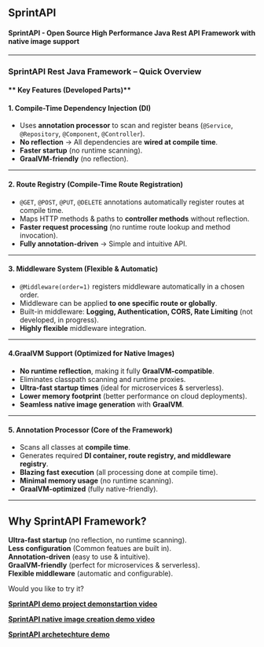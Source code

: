 ## SprintAPI

#### SprintAPI - Open Source High Performance Java Rest API Framework with native image support

---

### **SprintAPI Rest Java Framework – Quick Overview**

#### ** Key Features (Developed Parts)**

#### **1. Compile-Time Dependency Injection (DI)**

- Uses **annotation processor** to scan and register beans (`@Service`, `@Repository`, `@Component`, `@Controller`).
- **No reflection** → All dependencies are **wired at compile time**.
- **Faster startup** (no runtime scanning).
- **GraalVM-friendly** (no reflection).

---

#### **2. Route Registry (Compile-Time Route Registration)**

- `@GET`, `@POST`, `@PUT`, `@DELETE` annotations automatically register routes at compile time.
- Maps HTTP methods & paths to **controller methods** without reflection.
- **Faster request processing** (no runtime route lookup and method invocation).
- **Fully annotation-driven** → Simple and intuitive API.

---

#### **3. Middleware System (Flexible & Automatic)**
- `@Middleware(order=1)` registers middleware automatically in a chosen order.
- Middleware can be applied **to one specific route or globally**.
- Built-in middleware: **Logging, Authentication, CORS, Rate Limiting** (not developed, in progress).
- **Highly flexible** middleware integration.

---

#### **4.GraalVM Support (Optimized for Native Images)**
- **No runtime reflection**, making it fully **GraalVM-compatible**.
- Eliminates classpath scanning and runtime proxies.
- **Ultra-fast startup times** (ideal for microservices & serverless).
- **Lower memory footprint** (better performance on cloud deployments).
- **Seamless native image generation** with **GraalVM**.

---

#### **5. Annotation Processor (Core of the Framework)**
- Scans all classes at **compile time**.
- Generates required **DI container, route registry, and middleware registry**.
- **Blazing fast execution** (all processing done at compile time).
- **Minimal memory usage** (no runtime scanning).
- **GraalVM-optimized** (fully native-friendly).

---

## **Why SprintAPI Framework?**
**Ultra-fast startup** (no reflection, no runtime scanning).  
**Less configuration** (Common featues are built in).  
**Annotation-driven** (easy to use & intuitive).  
**GraalVM-friendly** (perfect for microservices & serverless).  
**Flexible middleware** (automatic and configurable).

Would you like to try it?

**[SprintAPI demo project demonstartion video](https://youtu.be/ak-0mXnif40?si=S7gYm65kfmv8UXdJ)**

**[SprintAPI native image creation demo video](https://youtu.be/_lHsi88XU4c?si=AI9VaH6QY-oGdh_m)**

**[SprintAPI archetechture demo](https://youtu.be/DmM0PLSw1W4?si=iOUwIOy31zUK4v0f)**

